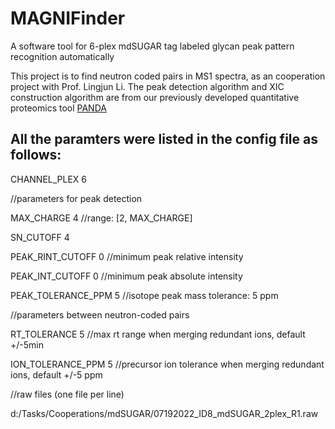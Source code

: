 # MAGNIFinder
A software tool for 6-plex mdSUGAR tag labeled glycan peak pattern recognition automatically

This project is to find neutron coded pairs in MS1 spectra, as an cooperation project with Prof. Lingjun Li.
The peak detection algorithm and XIC construction algorithm are from our previously developed quantitative proteomics tool [PANDA](http://www.ncbi.nlm.nih.gov/pubmed/30816924)

## All the paramters were listed in the config file as follows:

CHANNEL_PLEX	6

//parameters for peak detection

MAX_CHARGE	4 //range: [2, MAX_CHARGE]

SN_CUTOFF	4

PEAK_RINT_CUTOFF	0	//minimum peak relative intensity

PEAK_INT_CUTOFF	0	//minimum peak absolute intensity

PEAK_TOLERANCE_PPM	5	//isotope peak mass tolerance: 5 ppm

//parameters between neutron-coded pairs

RT_TOLERANCE	5	//max rt range when merging redundant ions, default +/-5min

ION_TOLERANCE_PPM	5	//precursor ion tolerance when merging redundant ions, default +/-5 ppm

//raw files (one file per line)

d:/Tasks/Cooperations/mdSUGAR/07192022_ID8_mdSUGAR_2plex_R1.raw
